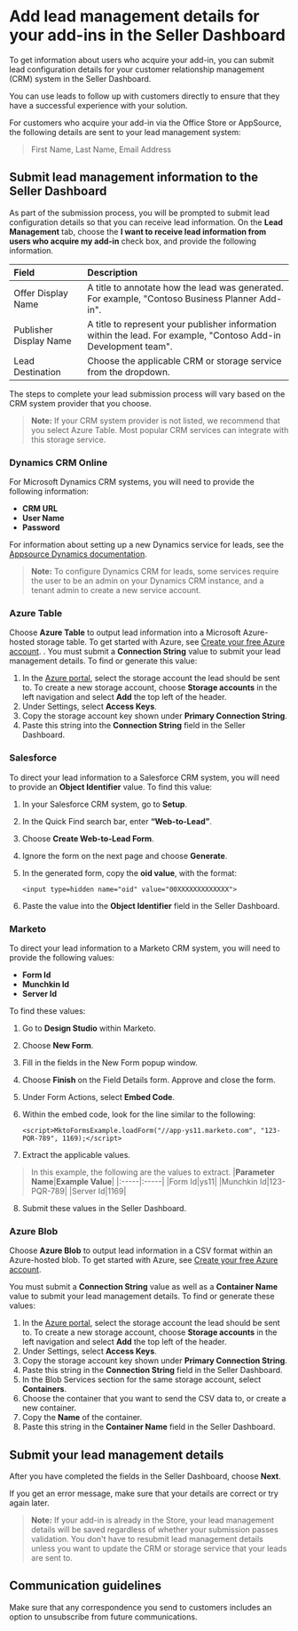 # Add lead management details for your add-ins in the Seller Dashboard

To get information about users who acquire your add-in, you can submit lead configuration details for your customer relationship management (CRM) system in the Seller Dashboard. 

You can use leads to follow up with customers directly to ensure that they have a successful experience with your solution. 

For customers who acquire your add-in via the Office Store or AppSource, the following details are sent to your lead management system:

>	First Name, Last Name, Email Address

## Submit lead management information to the Seller Dashboard

As part of the submission process, you will be prompted to submit lead configuration details so that you can receive lead information. On the **Lead Management** tab, choose the **I want to receive lead information from users who acquire my add-in** check box, and provide the following information.


|**Field**|**Description**|
|:-----|:-----|
|Offer Display Name|A title to annotate how the lead was generated. For example, "Contoso Business Planner Add-in".|
|Publisher Display Name|A title to represent your publisher information within the lead. For example, "Contoso Add-in Development team".|
|Lead Destination|Choose the applicable CRM or storage service from the dropdown.|

The steps to complete your lead submission process will vary based on the CRM system provider that you choose.  

>**Note:** If your CRM system provider is not listed, we recommend that you select Azure Table. Most popular CRM services can integrate with this storage service.

### Dynamics CRM Online

For Microsoft Dynamics CRM systems, you will need to provide the following information:

- **CRM URL**
- **User Name**
- **Password** 

For information about setting up a new Dynamics service for leads, see the [Appsource Dynamics documentation](https://aka.ms/leadsettingfordynamicscrm).

>**Note:** To configure Dynamics CRM for leads, some services require the user to be an admin on your Dynamics CRM instance, and a tenant admin to create a new service account.  

### Azure Table

Choose **Azure Table** to output lead information into a Microsoft Azure-hosted storage table. To get started with Azure, see [Create your free Azure account](https://azure.microsoft.com/en-us/free/).
.
You must submit a **Connection String** value to submit your lead management details. To find or generate this value:

 1. In the [Azure portal](https://ms.portal.azure.com/), select the storage account the lead should be sent to. To create a new storage account, choose **Storage accounts** in the left navigation and select **Add** the top left of the header.
 3. Under Settings, select **Access Keys**.
 4. Copy the storage account key shown under **Primary Connection String**.
 5. Paste this string into the **Connection String** field in the Seller Dashboard.

### Salesforce

To direct your lead information to a Salesforce CRM system, you will need to provide an **Object Identifier** value. To find this value:

 1. In your Salesforce CRM system, go to **Setup**.
 2. In the Quick Find search bar, enter **“Web-to-Lead”**.
 3. Choose **Create Web-to-Lead Form**. 
 4. Ignore the form on the next page and choose **Generate**.
 5. In the generated form, copy the **oid value**, with the format:

		<input type=hidden name="oid" value="00XXXXXXXXXXXXX">

 6. Paste the value into the **Object Identifier** field in the Seller Dashboard.

### Marketo

To direct your lead information to a Marketo CRM system, you will need to provide the following values:

- **Form Id**
- **Munchkin Id**
- **Server Id** 

To find these values:

1.	Go to **Design Studio** within Marketo.
2.	Choose **New Form**.
3.	Fill in the fields in the New Form popup window.
4.	Choose **Finish** on the Field Details form. Approve and close the form.
5.	Under Form Actions, select **Embed Code**.
6.	Within the embed code, look for the line similar to the following:

	    <script>MktoFormsExample.loadForm("//app-ys11.marketo.com", "123-PQR-789", 1169);</script>

7. Extract the applicable values. 

>In this example, the following are the values to extract.
>|**Parameter Name**|**Example Value**|
|:-----|:-----|
|Form Id|ys11|
|Munchkin Id|123-PQR-789|
|Server Id|1169|

8. Submit these values in the Seller Dashboard. 

### Azure Blob

Choose **Azure Blob** to output lead information in a CSV format within an Azure-hosted blob. To get started with Azure, see [Create your free Azure account](https://azure.microsoft.com/en-us/free/).

You must submit a **Connection String** value as well as a **Container Name** value to submit your lead management details. To find or generate these values:

1. In the [Azure portal](https://ms.portal.azure.com/), select the storage account the lead should be sent to. To create a new storage account, choose **Storage accounts** in the left navigation and select **Add** the top left of the header.
2. Under Settings, select **Access Keys**.
3. Copy the storage account key shown under **Primary Connection String**.
4. Paste this string in the **Connection String** field in the Seller Dashboard.
5. In the Blob Services section for the same storage account, select **Containers**.
6. Choose the container that you want to send the CSV data to, or create a new container.
7. Copy the **Name** of the container.
8. Paste this string in the **Container Name** field in the Seller Dashboard.

## Submit your lead management details

After you have completed the fields in the Seller Dashboard, choose **Next**. 

If you get an error message, make sure that your details are correct or try again later. 

>**Note:** If your add-in is already in the Store, your lead management details will be saved regardless of whether your submission passes validation. You don't have to resubmit lead management details unless you want to update the CRM or storage service that your leads are sent to.


## Communication guidelines

Make sure that any correspondence you send to customers includes an option to unsubscribe from future communications. 
